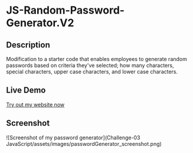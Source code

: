 # JS-Random-Password-Generator.V2

## Description
Modification to a starter code that enables employees to generate random passwords based on criteria they've selected; how many characters, special characters, upper case characters, and lower case characters. 

## Live Demo
[Try out my website now](https://kraemz303.github.io/JS-Random-Password-Generator.V2/)

## Screenshot
![Screenshot of my password generator](Challenge-03 JavaScript/assets/images/passwordGenerator_screenshot.png)